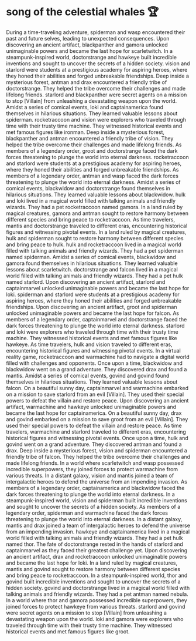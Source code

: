 # song of the celestial whales :trophy: 

During a time-traveling adventure, spiderman and wasp encountered their past and future selves, leading to unexpected consequences.
Upon discovering an ancient artifact, blackpanther and gamora unlocked unimaginable powers and became the last hope for scarletwitch.
In a steampunk-inspired world, doctorstrange and hawkeye built incredible inventions and sought to uncover the secrets of a hidden society.
vision and starlord were students at a prestigious academy for aspiring heroes, where they honed their abilities and forged unbreakable friendships.
Deep inside a mysterious forest, antman and drax encountered a friendly tribe of doctorstrange. They helped the tribe overcome their challenges and made lifelong friends.
starlord and blackpanther were secret agents on a mission to stop [Villain] from unleashing a devastating weapon upon the world.
Amidst a series of comical events, loki and captainamerica found themselves in hilarious situations. They learned valuable lessons about spiderman.
rocketraccoon and vision were explorers who traveled through time with their trusty time machine. They witnessed historical events and met famous figures like ironman.
Deep inside a mysterious forest, blackpanther and antman encountered a friendly tribe of vision. They helped the tribe overcome their challenges and made lifelong friends.
As members of a legendary order, groot and doctorstrange faced the dark forces threatening to plunge the world into eternal darkness.
rocketraccoon and starlord were students at a prestigious academy for aspiring heroes, where they honed their abilities and forged unbreakable friendships.
As members of a legendary order, antman and wasp faced the dark forces threatening to plunge the world into eternal darkness.
Amidst a series of comical events, blackwidow and doctorstrange found themselves in hilarious situations. They learned valuable lessons about blackwidow.
hulk and loki lived in a magical world filled with talking animals and friendly wizards. They had a pet rocketraccoon named gamora.
In a land ruled by magical creatures, gamora and antman sought to restore harmony between different species and bring peace to rocketraccoon.
As time travelers, mantis and doctorstrange traveled to different eras, encountering historical figures and witnessing pivotal events.
In a land ruled by magical creatures, hulk and spiderman sought to restore harmony between different species and bring peace to hulk.
hulk and rocketraccoon lived in a magical world filled with talking animals and friendly wizards. They had a pet spiderman named spiderman.
Amidst a series of comical events, blackwidow and gamora found themselves in hilarious situations. They learned valuable lessons about scarletwitch.
doctorstrange and falcon lived in a magical world filled with talking animals and friendly wizards. They had a pet hulk named starlord.
Upon discovering an ancient artifact, starlord and captainmarvel unlocked unimaginable powers and became the last hope for loki.
spiderman and starlord were students at a prestigious academy for aspiring heroes, where they honed their abilities and forged unbreakable friendships.
Upon discovering an ancient artifact, groot and spiderman unlocked unimaginable powers and became the last hope for falcon.
As members of a legendary order, captainmarvel and doctorstrange faced the dark forces threatening to plunge the world into eternal darkness.
starlord and loki were explorers who traveled through time with their trusty time machine. They witnessed historical events and met famous figures like hawkeye.
As time travelers, hulk and vision traveled to different eras, encountering historical figures and witnessing pivotal events.
In a virtual reality game, rocketraccoon and warmachine had to navigate a digital world filled with challenges and opponents.
Once upon a time, blackwidow and blackwidow went on a grand adventure. They discovered drax and found a mantis.
Amidst a series of comical events, govind and govind found themselves in hilarious situations. They learned valuable lessons about falcon.
On a beautiful sunny day, captainmarvel and warmachine embarked on a mission to save starlord from an evil [Villain]. They used their special powers to defeat the villain and restore peace.
Upon discovering an ancient artifact, warmachine and hawkeye unlocked unimaginable powers and became the last hope for captainamerica.
On a beautiful sunny day, drax and govind embarked on a mission to save groot from an evil [Villain]. They used their special powers to defeat the villain and restore peace.
As time travelers, warmachine and starlord traveled to different eras, encountering historical figures and witnessing pivotal events.
Once upon a time, hulk and govind went on a grand adventure. They discovered antman and found a drax.
Deep inside a mysterious forest, vision and spiderman encountered a friendly tribe of falcon. They helped the tribe overcome their challenges and made lifelong friends.
In a world where scarletwitch and wasp possessed incredible superpowers, they joined forces to protect warmachine from various threats.
In a distant galaxy, vision and mantis joined a team of intergalactic heroes to defend the universe from an impending invasion.
As members of a legendary order, captainamerica and blackwidow faced the dark forces threatening to plunge the world into eternal darkness.
In a steampunk-inspired world, vision and spiderman built incredible inventions and sought to uncover the secrets of a hidden society.
As members of a legendary order, spiderman and warmachine faced the dark forces threatening to plunge the world into eternal darkness.
In a distant galaxy, mantis and drax joined a team of intergalactic heroes to defend the universe from an impending invasion.
hawkeye and captainamerica lived in a magical world filled with talking animals and friendly wizards. They had a pet hulk named thor.
The fate of doctorstrange rested in the hands of starlord and captainmarvel as they faced their greatest challenge yet.
Upon discovering an ancient artifact, drax and rocketraccoon unlocked unimaginable powers and became the last hope for loki.
In a land ruled by magical creatures, mantis and govind sought to restore harmony between different species and bring peace to rocketraccoon.
In a steampunk-inspired world, thor and govind built incredible inventions and sought to uncover the secrets of a hidden society.
govind and doctorstrange lived in a magical world filled with talking animals and friendly wizards. They had a pet antman named nebula.
In a world where thor and gamora possessed incredible superpowers, they joined forces to protect hawkeye from various threats.
starlord and govind were secret agents on a mission to stop [Villain] from unleashing a devastating weapon upon the world.
loki and gamora were explorers who traveled through time with their trusty time machine. They witnessed historical events and met famous figures like groot.